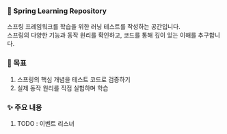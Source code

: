 
### 🌱 Spring Learning Repository
스프링 프레임워크를 학습을 위한 러닝 테스트를 작성하는 공간입니다. <br> 
스프링의 다양한 기능과 동작 원리를 확인하고, 코드를 통해 깊이 있는 이해를 추구합니다.

### 🧪 목표
1. 스프링의 핵심 개념을 테스트 코드로 검증하기
2. 실제 동작 원리를 직접 실험하며 학습

### ✨ 주요 내용
1. TODO : 이벤트 리스너
<!-- DI/IoC 컨테이너 이해
AOP와 프록시 활용
트랜잭션 관리 실습
스프링 MVC와 REST API 기본
테스트 주도 개발(TDD) 접근-->
